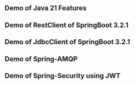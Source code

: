 ## Demo of Java 21 Features
## Demo of RestClient of SpringBoot 3.2.1
## Demo of JdbcClient of SpringBoot 3.2.1
## Demo of Spring-AMQP
## Demo of Spring-Security using JWT